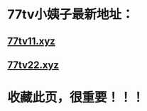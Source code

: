 <h1>77tv小姨子最新地址：</h1>
<h2><a target="_blank" href="http://77tv11.xyz">77tv11.xyz</a></h2>
<h2><a target="_blank" href="http://77tv22.xyz">77tv22.xyz</a></h2>
<h1>收藏此页，很重要！！！</h1>
